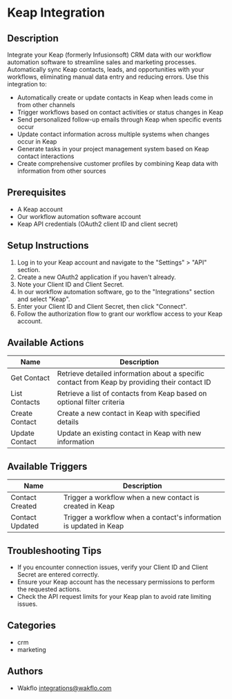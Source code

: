 # Keap Integration

## Description

Integrate your Keap (formerly Infusionsoft) CRM data with our workflow automation software to streamline sales and marketing processes. Automatically sync Keap contacts, leads, and opportunities with your workflows, eliminating manual data entry and reducing errors. Use this integration to:

* Automatically create or update contacts in Keap when leads come in from other channels
* Trigger workflows based on contact activities or status changes in Keap
* Send personalized follow-up emails through Keap when specific events occur
* Update contact information across multiple systems when changes occur in Keap
* Generate tasks in your project management system based on Keap contact interactions
* Create comprehensive customer profiles by combining Keap data with information from other sources

## Prerequisites

* A Keap account
* Our workflow automation software account
* Keap API credentials (OAuth2 client ID and client secret)

## Setup Instructions

1. Log in to your Keap account and navigate to the "Settings" > "API" section.
2. Create a new OAuth2 application if you haven't already.
3. Note your Client ID and Client Secret.
4. In our workflow automation software, go to the "Integrations" section and select "Keap".
5. Enter your Client ID and Client Secret, then click "Connect".
6. Follow the authorization flow to grant our workflow access to your Keap account.

## Available Actions

| Name | Description |
|------|-------------|
| Get Contact | Retrieve detailed information about a specific contact from Keap by providing their contact ID |
| List Contacts | Retrieve a list of contacts from Keap based on optional filter criteria |
| Create Contact | Create a new contact in Keap with specified details |
| Update Contact | Update an existing contact in Keap with new information |

## Available Triggers

| Name | Description |
|------|-------------|
| Contact Created | Trigger a workflow when a new contact is created in Keap |
| Contact Updated | Trigger a workflow when a contact's information is updated in Keap |

## Troubleshooting Tips

* If you encounter connection issues, verify your Client ID and Client Secret are entered correctly.
* Ensure your Keap account has the necessary permissions to perform the requested actions.
* Check the API request limits for your Keap plan to avoid rate limiting issues.

## Categories

- crm
- marketing

## Authors

- Wakflo <integrations@wakflo.com>